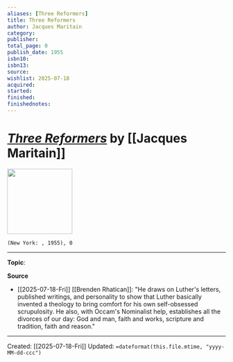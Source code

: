 ```yaml
---
aliases: [Three Reformers]
title: Three Reformers
author: Jacques Maritain
category: 
publisher: 
total_page: 0
publish_date: 1955
isbn10: 
isbn13: 
source: 
wishlist: 2025-07-18
acquired: 
started: 
finished: 
finishednotes: 
---
```

# *[Three Reformers]()* by [[Jacques Maritain]]

<img src="" width=150>

`(New York: , 1955), 0`



--- 
**Topic**: 

**Source**
- [[2025-07-18-Fri]] [[Brenden Rhatican]]: "He draws on Luther's letters, published writings, and personality to show that Luther basically invented a theology to bring comfort for his own self-obsessed scrupulosity. He also, with Occam's Nominalist help, establishes all the divorces of our day: God and man, faith and works, scripture and tradition, faith and reason."
 ---
Created: [[2025-07-18-Fri]]
Updated: `=dateformat(this.file.mtime, "yyyy-MM-dd-ccc")`